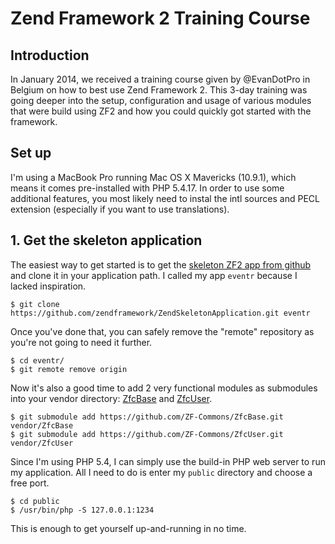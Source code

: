 # Zend Framework 2 Training Course

## Introduction

In January 2014, we received a training course given by @EvanDotPro in Belgium on how to best use Zend Framework 2. This 3-day training was going deeper into the setup, configuration and usage of various modules that were build using ZF2 and how you could quickly got started with the framework.

## Set up

I'm using a MacBook Pro running Mac OS X Mavericks (10.9.1), which means it comes pre-installed with PHP 5.4.17. In order to use some additional features, you most likely need to instal the intl sources and PECL extension (especially if you want to use translations).

## 1. Get the skeleton application

The easiest way to get started is to get the [skeleton ZF2 app from github](https://github.com/zendframework/ZendSkeletonApplication.git) and clone it in your application path. I called my app `eventr` because I lacked inspiration.

    $ git clone https://github.com/zendframework/ZendSkeletonApplication.git eventr

Once you've done that, you can safely remove the "remote" repository as you're not going to need it further.

    $ cd eventr/
    $ git remote remove origin

Now it's also a good time to add 2 very functional modules as submodules into your vendor directory: [ZfcBase](https://github.com/ZF-Commons/ZfcBase) and [ZfcUser](https://github.com/ZF-Commons/ZfcUser).

    $ git submodule add https://github.com/ZF-Commons/ZfcBase.git vendor/ZfcBase
    $ git submodule add https://github.com/ZF-Commons/ZfcUser.git vendor/ZfcUser

Since I'm using PHP 5.4, I can simply use the build-in PHP web server to run my application. All I need to do is enter my `public` directory and choose a free port.

    $ cd public
    $ /usr/bin/php -S 127.0.0.1:1234

This is enough to get yourself up-and-running in no time.